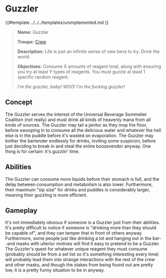 # Guzzler

{{#template ../../../templates/unimplemented.md }}

> **Name:** Guzzler
>
> **Troupe:** [Crew](../crew.md)
>
> **Description:** Life is just an infinite series of new bevs to try. Drink the world.
>
> **Objectives:** Consume X amounts of reagent total, along with ensuring you try at least Y types of reagents. You must guzzle at least 1 specific random reagent.
>
> *I'm the guzzler, baby! WOO! I'm the fucking guzzler!*

## Concept

The Guzzler serves the interest of the Universal Beverage Sommelier Coalition (not really) and must drink all kinds of heavenly mana from all kinds of sources. The Guzzler may tail a janitor as they mop the floor, before swooping in to consume all the delicious water and whatever the hell else is in the puddle before it's wasted on evaporation. The Guzzler may bother the bartender endlessly for drinks, inviting some suspicion, before just deciding to break in and steal the entire boozevendor anyway. One thing is for certain: it's guzzlin' time.

## Abilities

The Guzzler can consume more liquids before their stomach is full, and the delay between consumption and metabolism is also lower. Furthermore, their maximum "sip size" for drinks and puddles is considerably larger, meaning their guzzling is more efficient.

## Gameplay

It's not immediately obvious if someone is a Guzzler just from their abilities. It's pretty difficult to notice if someone is "drinking more than they should be capable of", and they can temper that in front of others anyway. Furthermore, some people just like drinking a lot and hanging out in the bar--and masks with ulterior motives will find it easy to pretend to be a Guzzler. The Guzzler's quest for whatever unique reagent they must consume (probably should be from a set list so it's something interesting every time) will probably lead them into strange interactions with the rest of the crew and other masks, and though the stakes from being found out are pretty low, it is a pretty funny situation to be in anyway.
